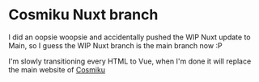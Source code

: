 # Cosmiku Nuxt branch

I did an oopsie woopsie and accidentally pushed the WIP Nuxt update to Main, so I guess the WIP Nuxt branch is the main branch now :P

I'm slowly transitioning every HTML to Vue, when I'm done it will replace the main website of [Cosmiku](https://cosmiku.net)
